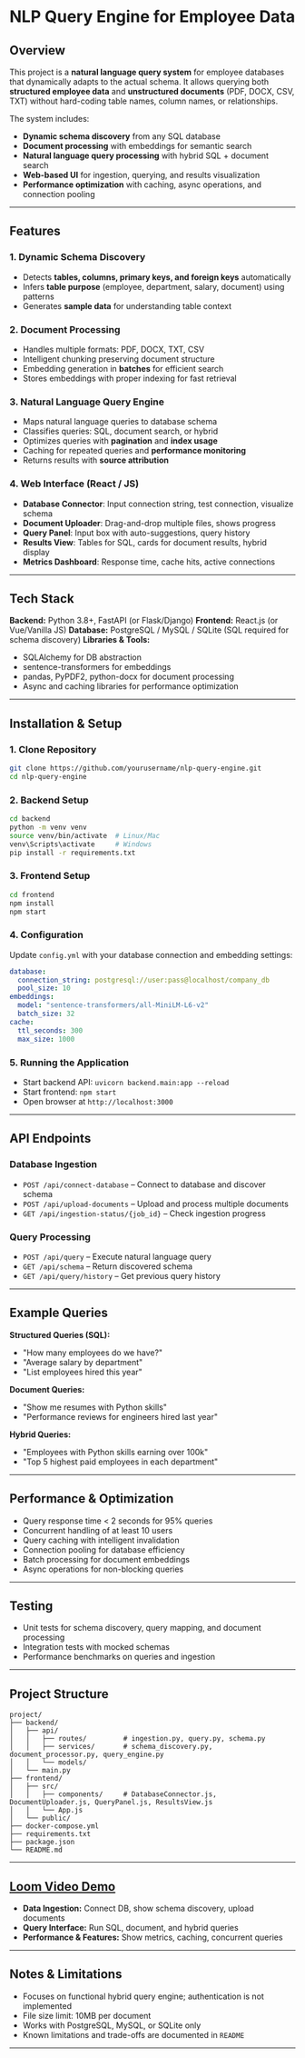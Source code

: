 
# NLP Query Engine for Employee Data

## Overview

This project is a **natural language query system** for employee databases that dynamically adapts to the actual schema. It allows querying both **structured employee data** and **unstructured documents** (PDF, DOCX, CSV, TXT) without hard-coding table names, column names, or relationships.

The system includes:

* **Dynamic schema discovery** from any SQL database
* **Document processing** with embeddings for semantic search
* **Natural language query processing** with hybrid SQL + document search
* **Web-based UI** for ingestion, querying, and results visualization
* **Performance optimization** with caching, async operations, and connection pooling

---

## Features

### 1. Dynamic Schema Discovery

* Detects **tables, columns, primary keys, and foreign keys** automatically
* Infers **table purpose** (employee, department, salary, document) using patterns
* Generates **sample data** for understanding table context

### 2. Document Processing

* Handles multiple formats: PDF, DOCX, TXT, CSV
* Intelligent chunking preserving document structure
* Embedding generation in **batches** for efficient search
* Stores embeddings with proper indexing for fast retrieval

### 3. Natural Language Query Engine

* Maps natural language queries to database schema
* Classifies queries: SQL, document search, or hybrid
* Optimizes queries with **pagination** and **index usage**
* Caching for repeated queries and **performance monitoring**
* Returns results with **source attribution**

### 4. Web Interface (React / JS)

* **Database Connector**: Input connection string, test connection, visualize schema
* **Document Uploader**: Drag-and-drop multiple files, shows progress
* **Query Panel**: Input box with auto-suggestions, query history
* **Results View**: Tables for SQL, cards for document results, hybrid display
* **Metrics Dashboard**: Response time, cache hits, active connections

---

## Tech Stack

**Backend:** Python 3.8+, FastAPI (or Flask/Django)
**Frontend:** React.js (or Vue/Vanilla JS)
**Database:** PostgreSQL / MySQL / SQLite (SQL required for schema discovery)
**Libraries & Tools:**

* SQLAlchemy for DB abstraction
* sentence-transformers for embeddings
* pandas, PyPDF2, python-docx for document processing
* Async and caching libraries for performance optimization

---

## Installation & Setup

### 1. Clone Repository

```bash
git clone https://github.com/yourusername/nlp-query-engine.git
cd nlp-query-engine
```

### 2. Backend Setup

```bash
cd backend
python -m venv venv
source venv/bin/activate  # Linux/Mac
venv\Scripts\activate     # Windows
pip install -r requirements.txt
```

### 3. Frontend Setup

```bash
cd frontend
npm install
npm start
```

### 4. Configuration

Update `config.yml` with your database connection and embedding settings:

```yaml
database:
  connection_string: postgresql://user:pass@localhost/company_db
  pool_size: 10
embeddings:
  model: "sentence-transformers/all-MiniLM-L6-v2"
  batch_size: 32
cache:
  ttl_seconds: 300
  max_size: 1000
```

### 5. Running the Application

* Start backend API: `uvicorn backend.main:app --reload`
* Start frontend: `npm start`
* Open browser at `http://localhost:3000`

---

## API Endpoints

### Database Ingestion

* `POST /api/connect-database` – Connect to database and discover schema
* `POST /api/upload-documents` – Upload and process multiple documents
* `GET /api/ingestion-status/{job_id}` – Check ingestion progress

### Query Processing

* `POST /api/query` – Execute natural language query
* `GET /api/schema` – Return discovered schema
* `GET /api/query/history` – Get previous query history

---

## Example Queries

**Structured Queries (SQL):**

* "How many employees do we have?"
* "Average salary by department"
* "List employees hired this year"

**Document Queries:**

* "Show me resumes with Python skills"
* "Performance reviews for engineers hired last year"

**Hybrid Queries:**

* "Employees with Python skills earning over 100k"
* "Top 5 highest paid employees in each department"

---

## Performance & Optimization

* Query response time < 2 seconds for 95% queries
* Concurrent handling of at least 10 users
* Query caching with intelligent invalidation
* Connection pooling for database efficiency
* Batch processing for document embeddings
* Async operations for non-blocking queries

---

## Testing

* Unit tests for schema discovery, query mapping, and document processing
* Integration tests with mocked schemas
* Performance benchmarks on queries and ingestion

---

## Project Structure

```
project/
├── backend/
│   ├── api/
│   │   ├── routes/         # ingestion.py, query.py, schema.py
│   │   ├── services/       # schema_discovery.py, document_processor.py, query_engine.py
│   │   └── models/
│   └── main.py
├── frontend/
│   ├── src/
│   │   ├── components/     # DatabaseConnector.js, DocumentUploader.js, QueryPanel.js, ResultsView.js
│   │   └── App.js
│   └── public/
├── docker-compose.yml
├── requirements.txt
├── package.json
└── README.md
```

---

## [Loom Video Demo]((https://www.loom.com/share/bde4ade824d34da3a924e568062fd9cd))
 

* **Data Ingestion:** Connect DB, show schema discovery, upload documents
* **Query Interface:** Run SQL, document, and hybrid queries
* **Performance & Features:** Show metrics, caching, concurrent queries

---

## Notes & Limitations

* Focuses on functional hybrid query engine; authentication is not implemented
* File size limit: 10MB per document
* Works with PostgreSQL, MySQL, or SQLite only
* Known limitations and trade-offs are documented in `README`

---

